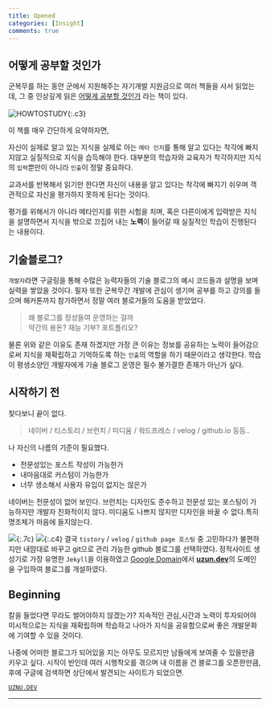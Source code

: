 ```yaml
---
title: Opened
categories: [Insight]
comments: true
---
```


어떻게 공부할 것인가
---

군복무를 하는 동안 군에서 지원해주는 자기개발 지원금으로 여러 책들을 사서 읽었는데, 그 중 인상깊게 읽은 [어떻게 공부할 것인가](https://www.aladin.co.kr/shop/wproduct.aspx?ItemId=49588358) 라는 책이 있다.
<br/><br/>
![HOWTOSTUDY](https://img.ridicdn.net/cover/593000432/xxlarge){:.c3}

이 책를 매우 간단하게 요약하자면,

자신이 실제로 알고 있는 지식을 실제로 아는 `메타 인지`를 통해 알고 있다는 착각에 빠지지않고 실질적으로 지식을 습득해야 한다. 대부분의 학습자와 교육자가 착각하지만 지식의 `입력`뿐만이 아니라 `인출`이 정말 중요하다.

교과서를 반복해서 읽기만 한다면 자신이 내용을 알고 있다는 착각에 빠지기 쉬우며 객관적으로 자신을 평가하지 못하게 된다는 것이다.

평가를 위해서가 아니라 메타인지를 위한 시험을 치며, 혹은 다른이에게 입력받은 지식을 설명하면서 지식을 밖으로 끄집어 내는 **노력**이 들어갈 때 실질적인 학습이 진행된다는 내용이다. 


기술블로그?
---  

`개발자`라면 구글링을 통해 수많은 능력자들의 기술 블로그의 예시 코드들과 설명을 보며 실력을 쌓았을 것이다. 필자 또한 군복무간 개발에 관심이 생기며 공부를 하고 강의를 들으며 해커톤까지 참가하면서 정말 여러 블로거들의 도움을 받았었다. 

> 왜 블로그를 정성들여 운영하는 걸까  
약간의 용돈? 재능 기부? 포트폴리오?

물론 위와 같은 이유도 존재 하겠지만 가장 큰 이유는 정보를 공유하는 노력이 들어감으로써 지식을 재확립하고 기억하도록 하는 `인출`의 역할을 하기 때문이라고 생각한다. 학습이 평생소양인 개발자에게 기술 블로그 운영은 필수 불가결한 존재가 아닌가 싶다.

시작하기 전
---

찾다보니 끝이 없다.
>  네이버 / 티스토리 / 브런치 / 미디움 / 워드프레스 / velog / github.io 등등..


나 자신의 나름의 기준이 필요했다.


- 전문성있는 포스트 작성이 가능한가
- 내마음대로 커스텀이 가능한가
- 너무 생소해서 사용자 유입이 없지는 않은가


네이버는 전문성이 없어 보인다. 브런치는 디자인도 준수하고 전문성 있는 포스팅이 가능하지만 개발자 친화적이지 않다. 미디움도 나쁘지 않지만 디자인을 바꿀 수 없다.특히 명조체가 마음에 들지않는다.     

![](https://img.storyblok.com/fwmvlmb0fadHK5Xa5z_ojh8XltY=/840x0/filters:filters:fill(FFFFFF):filters:format(jpeg)/f/39898/1419x322/a7d54ce659/jekyll-logo.png){:.7c}
![](http://www.joshualevi.com/wp-content/uploads/2019/08/logo_google_domains_192px_Round_lockup.jpg){:.c4}
결국 `tistory` / `velog` / `github page 호스팅` 중 고민하다가 불편하지만 내맘대로 바꾸고 git으로 관리 가능한 github 블로그를 선택하였다. 정적사이트 생성기로 가장 유명한 `Jekyll`을 이용하였고 [Google Domain](http://domain.google)에서 [**uzun.dev**](https://uzun.dev)의 도메인을 구입하여 블로그를 개설하였다.

Beginning
---
칼을 들었다면 무라도 썰어야하지 않겠는가? 지속적인 관심,시간과 노력이 투자되어야 미시적으로는 지식을 재확립하며 학습하고 나아가 지식을 공유함으로써 좋은 개발문화에 기여할 수 있을 것이다. 

나중에 어떠한 블로그가 되어있을 지는 아무도 모르지만 남들에게 보여줄 수 있을만큼 키우고 싶다. 시작이 반인데 여러 시행착오를 겪으며 내 이름을 건 블로그를 오픈한만큼, 후에 구글에 검색하면 상단에서 발견되는 사이트가 되었으면.

[`UZNU.DEV`](/archive)


--------------




